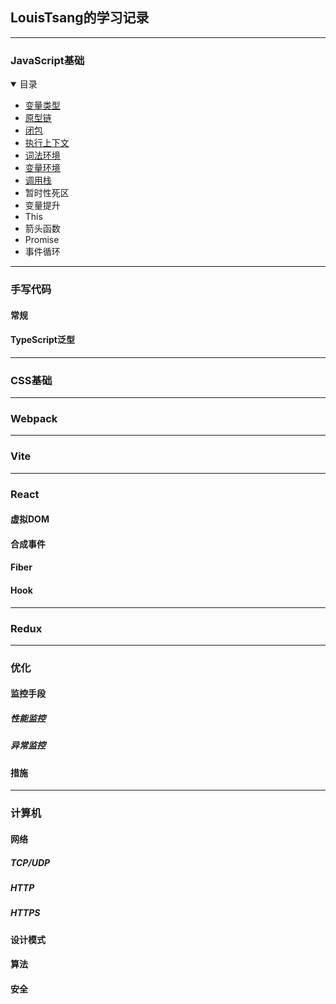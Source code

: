 <link href="./style.css" rel="stylesheet" />

## LouisTsang的学习记录
- - -
### JavaScript基础
<details open>
  <summary class="arrow" >目录</summary>   
  <ul>
    <li><a href="/lib/JavaScript基础/变量类型">变量类型</a></li>
    <li><a href="/lib/JavaScript基础/原型链">原型链</a></li>
    <li><a href="/lib/JavaScript基础/闭包">闭包</a></li>
    <li><a href="/lib/JavaScript基础/执行上下文">执行上下文</a></li>
    <li><a href="/lib/JavaScript基础/词法环境">词法环境</a></li>
    <li><a href="/lib/JavaScript基础/变量环境">变量环境</a></li>
    <li><a href="/lib/JavaScript基础/调用栈">调用栈</a></li>
    <li>暂时性死区</li>
    <li>变量提升</li>
    <li>This</li>
    <li>箭头函数</li>
    <li>Promise</li>
    <li>事件循环</li>
  </ul>
</details>

---
### 手写代码
#### 常规
#### TypeScript泛型
- - -
### CSS基础
- - -
### Webpack
- - -
### Vite
- - -
### React
#### 虚拟DOM
#### 合成事件
#### Fiber
#### Hook
- - -
### Redux

- - -
### 优化

#### 监控手段
##### 性能监控
##### 异常监控
#### 措施
- - -
### 计算机
#### 网络
##### TCP/UDP
##### HTTP
##### HTTPS

#### 设计模式
#### 算法
#### 安全